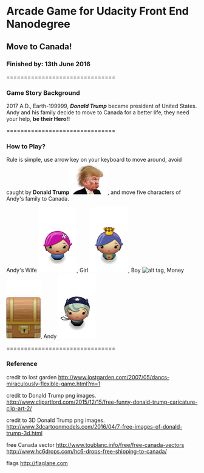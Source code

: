 # Arcade Game for Udacity Front End Nanodegree
## Move to Canada!
### Finished by: 13th June 2016

===============================
### Game Story Background
2017 A.D., Earth-199999, _**Donald Trump**_ became president of United States. Andy and his family decide to move to Canada for a better life, they need your help, **be their Hero!!**

===============================
### How to Play?
Rule is simple, use arrow key on your keyboard to move around, avoid caught by **Donald Trump**![alt tag](https://raw.githubusercontent.com/AsimoLoveGym/frontend-nanodegree-arcade-game/master/images/enemy-Trump.png), and move five characters of Andy's family to Canada.

Andy's Wife ![alt tag](https://raw.githubusercontent.com/AsimoLoveGym/frontend-nanodegree-arcade-game/master/images/char-wife.png), 
Girl ![alt tag](https://raw.githubusercontent.com/AsimoLoveGym/frontend-nanodegree-arcade-game/master/images/char-girl.png), 
Boy ![alt tag](https://raw.githubusercontent.com/AsimoLoveGym/frontend-nanodegree-arcade-game/master/images/char-boy.png), 
Money ![alt tag](https://raw.githubusercontent.com/AsimoLoveGym/frontend-nanodegree-arcade-game/master/images/char-money.png), 
Andy ![alt tag](https://raw.githubusercontent.com/AsimoLoveGym/frontend-nanodegree-arcade-game/master/images/char-you.png)

===============================
### Reference
credit to lost garden
http://www.lostgarden.com/2007/05/dancs-miraculously-flexible-game.html?m=1

credit to Donald Trump png images.
http://www.clipartlord.com/2015/12/15/free-funny-donald-trump-caricature-clip-art-2/

credit to 3D Donald Trump png images.
http://www.3dcartoonmodels.com/2016/04/7-free-images-of-donald-trump-3d.html

free Canada vector
http://www.toublanc.info/free/free-canada-vectors
http://www.hc6drops.com/hc6-drops-free-shipping-to-canada/

flags
http://flaglane.com
